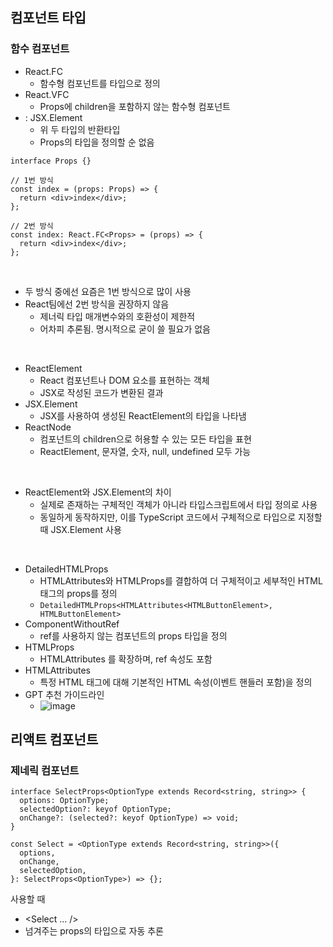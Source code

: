 ## 컴포넌트 타입

### 함수 컴포넌트

- React.FC
    - 함수형 컴포넌트를 타입으로 정의
- React.VFC
    - Props에 children을 포함하지 않는 함수형 컴포넌트
- : JSX.Element
    - 위 두 타입의 반환타입
    - Props의 타입을 정의할 순 없음

```tsx
interface Props {}

// 1번 방식
const index = (props: Props) => {
  return <div>index</div>;
};

// 2번 방식
const index: React.FC<Props> = (props) => {
  return <div>index</div>;
};
```
<br/>

- 두 방식 중에선 요즘은 1번 방식으로 많이 사용
- React팀에선 2번 방식을 권장하지 않음
    - 제너릭 타입 매개변수와의 호환성이 제한적
    - 어차피 추론됨. 명시적으로 굳이 쓸 필요가 없음
 
<br/>

- ReactElement
    - React 컴포넌트나 DOM 요소를 표현하는 객체
    - JSX로 작성된 코드가 변환된 결과
- JSX.Element
    - JSX를 사용하여 생성된 ReactElement의 타입을 나타냄
- ReactNode
    - 컴포넌트의 children으로 허용할 수 있는 모든 타입을 표현
    - ReactElement, 문자열, 숫자, null, undefined 모두 가능

<br/>

- ReactElement와 JSX.Element의 차이
    - 실제로 존재하는 구체적인 객체가 아니라 타입스크립트에서 타입 정의로 사용
    - 동일하게 동작하지만, 이를 TypeScript 코드에서 구체적으로 타입으로 지정할 때 JSX.Element 사용

<br/>

- DetailedHTMLProps
    - HTMLAttributes와 HTMLProps를 결합하여 더 구체적이고 세부적인 HTML 태그의 props를 정의
    - `DetailedHTMLProps<HTMLAttributes<HTMLButtonElement>, HTMLButtonElement>`
- ComponentWithoutRef
    - ref를 사용하지 않는 컴포넌트의 props 타입을 정의
- HTMLProps
    - HTMLAttributes 를 확장하며, ref 속성도 포함
- HTMLAttributes
    - 특정 HTML 태그에 대해 기본적인 HTML 속성(이벤트 핸들러 포함)을 정의
- GPT 추천 가이드라인
    - ![image](https://github.com/NiNinanana/woowahan-typescript-with-react/assets/74632731/99f072a5-97ab-46b7-8ce2-cb14505ff09a)

    

## 리액트 컴포넌트

### 제네릭 컴포넌트

```tsx
interface SelectProps<OptionType extends Record<string, string>> {
  options: OptionType;
  selectedOption?: keyof OptionType;
  onChange?: (selected?: keyof OptionType) => void;
}

const Select = <OptionType extends Record<string, string>>({
  options,
  onChange,
  selectedOption,
}: SelectProps<OptionType>) => {};
```

사용할 때

- <Select<Fruit> … />
- 넘겨주는 props의 타입으로 자동 추론
